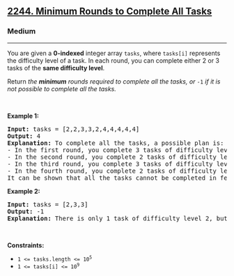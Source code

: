 <h2><a href="https://leetcode.com/problems/minimum-rounds-to-complete-all-tasks/">2244. Minimum Rounds to Complete All Tasks</a></h2><h3>Medium</h3><hr><div style="user-select: auto;"><p style="user-select: auto;">You are given a <strong style="user-select: auto;">0-indexed</strong> integer array <code style="user-select: auto;">tasks</code>, where <code style="user-select: auto;">tasks[i]</code> represents the difficulty level of a task. In each round, you can complete either 2 or 3 tasks of the <strong style="user-select: auto;">same difficulty level</strong>.</p>

<p style="user-select: auto;">Return <em style="user-select: auto;">the <strong style="user-select: auto;">minimum</strong> rounds required to complete all the tasks, or </em><code style="user-select: auto;">-1</code><em style="user-select: auto;"> if it is not possible to complete all the tasks.</em></p>

<p style="user-select: auto;">&nbsp;</p>
<p style="user-select: auto;"><strong style="user-select: auto;">Example 1:</strong></p>

<pre style="user-select: auto;"><strong style="user-select: auto;">Input:</strong> tasks = [2,2,3,3,2,4,4,4,4,4]
<strong style="user-select: auto;">Output:</strong> 4
<strong style="user-select: auto;">Explanation:</strong> To complete all the tasks, a possible plan is:
- In the first round, you complete 3 tasks of difficulty level 2. 
- In the second round, you complete 2 tasks of difficulty level 3. 
- In the third round, you complete 3 tasks of difficulty level 4. 
- In the fourth round, you complete 2 tasks of difficulty level 4.  
It can be shown that all the tasks cannot be completed in fewer than 4 rounds, so the answer is 4.
</pre>

<p style="user-select: auto;"><strong style="user-select: auto;">Example 2:</strong></p>

<pre style="user-select: auto;"><strong style="user-select: auto;">Input:</strong> tasks = [2,3,3]
<strong style="user-select: auto;">Output:</strong> -1
<strong style="user-select: auto;">Explanation:</strong> There is only 1 task of difficulty level 2, but in each round, you can only complete either 2 or 3 tasks of the same difficulty level. Hence, you cannot complete all the tasks, and the answer is -1.
</pre>

<p style="user-select: auto;">&nbsp;</p>
<p style="user-select: auto;"><strong style="user-select: auto;">Constraints:</strong></p>

<ul style="user-select: auto;">
	<li style="user-select: auto;"><code style="user-select: auto;">1 &lt;= tasks.length &lt;= 10<sup style="user-select: auto;">5</sup></code></li>
	<li style="user-select: auto;"><code style="user-select: auto;">1 &lt;= tasks[i] &lt;= 10<sup style="user-select: auto;">9</sup></code></li>
</ul>
</div>